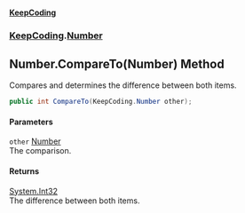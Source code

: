 #### [KeepCoding](index.md 'index')
### [KeepCoding](KeepCoding.md 'KeepCoding').[Number](KeepCoding_Number.md 'KeepCoding.Number')
## Number.CompareTo(Number) Method
Compares and determines the difference between both items.  
```csharp
public int CompareTo(KeepCoding.Number other);
```
#### Parameters
<a name='KeepCoding_Number_CompareTo(KeepCoding_Number)_other'></a>
`other` [Number](KeepCoding_Number.md 'KeepCoding.Number')  
The comparison.
  
#### Returns
[System.Int32](https://docs.microsoft.com/en-us/dotnet/api/System.Int32 'System.Int32')  
The difference between both items.
